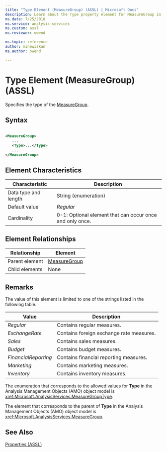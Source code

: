 ```yaml
---
title: "Type Element (MeasureGroup) (ASSL) | Microsoft Docs"
description: Learn about the Type property element for MeasureGroup in the Analysis Services Scripting Language (ASSL) schema.
ms.date: 7/25/2018
ms.service: analysis-services
ms.custom: assl
ms.reviewer: owend

ms.topic: reference
author: minewiskan
ms.author: owend

---
```

# Type Element (MeasureGroup) (ASSL)

  Specifies the type of the [MeasureGroup](../objects/measuregroup-element-assl.md).  
  
## Syntax  
  
```xml  
  
<MeasureGroup>  
   ...  
   <Type>...</Type>  
   ...  
</MeasureGroup>  
```  
  
## Element Characteristics  
  
|Characteristic|Description|  
|--------------------|-----------------|  
|Data type and length|String (enumeration)|  
|Default value|*Regular*|  
|Cardinality|0-1: Optional element that can occur once and only once.|  
  
## Element Relationships  
  
|Relationship|Element|  
|------------------|-------------|  
|Parent element|[MeasureGroup](../objects/measuregroup-element-assl.md)|  
|Child elements|None|  
  
## Remarks  
 The value of this element is limited to one of the strings listed in the following table.  
  
|Value|Description|  
|-----------|-----------------|  
|*Regular*|Contains regular measures.|  
|*ExchangeRate*|Contains foreign exchange rate measures.|  
|*Sales*|Contains sales measures.|  
|*Budget*|Contains budget measures.|  
|*FinancialReporting*|Contains financial reporting measures.|  
|*Marketing*|Contains marketing measures.|  
|*Inventory*|Contains inventory measures.|  
  
 The enumeration that corresponds to the allowed values for **Type** in the Analysis Management Objects (AMO) object model is <xref:Microsoft.AnalysisServices.MeasureGroupType>.  
  
 The element that corresponds to the parent of **Type** in the Analysis Management Objects (AMO) object model is <xref:Microsoft.AnalysisServices.MeasureGroup>.  
  
## See Also  
 [Properties &#40;ASSL&#41;](properties-assl.md)  
  
  
